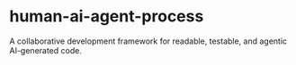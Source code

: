 # human-ai-agent-process
A collaborative development framework for readable, testable, and agentic AI-generated code.
